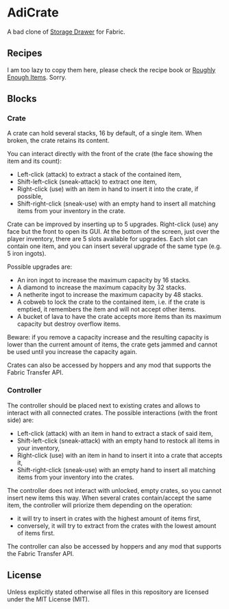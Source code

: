 # AdiCrate

A bad clone of [Storage Drawer](https://www.curseforge.com/minecraft/mc-mods/storage-drawers) for Fabric.

## Recipes

I am too lazy to copy them here, please check the recipe book
or [Roughly Enough Items](https://www.curseforge.com/minecraft/mc-mods/roughly-enough-items). Sorry.

## Blocks

### Crate

A crate can hold several stacks, 16 by default, of a single item. When broken, the crate retains its content.

You can interact directly with the front of the crate (the face showing the item and its count):

* Left-click (attack) to extract a stack of the contained item,
* Shift-left-click (sneak-attack) to extract one item,
* Right-click (use) with an item in hand to insert it into the crate, if possible,
* Shift-right-click (sneak-use) with an empty hand to insert all matching items from your inventory in the crate.

Crate can be improved by inserting up to 5 upgrades. Right-click (use) any face but the front to open its GUI. At the
bottom of the screen, just over the player inventory, there are 5 slots available for upgrades. Each slot can contain
one item, and you can insert several upgrade of the same type (e.g. 5 iron ingots).

Possible upgrades are:

* An iron ingot to increase the maximum capacity by 16 stacks.
* A diamond to increase the maximum capacity by 32 stacks.
* A netherite ingot to increase the maximum capacity by 48 stacks.
* A cobweb to lock the crate to the contained item, i.e. if the crate is emptied, it remembers the item and will not
  accept other items.
* A bucket of lava to have the crate accepts more items than its maximum capacity but destroy overflow items.

Beware: if you remove a capacity increase and the resulting capacity is lower than the current amount of items, the
crate gets jammed and cannot be used until you increase the capacity again.

Crates can also be accessed by hoppers and any mod that supports the Fabric Transfer API.

### Controller

The controller should be placed next to existing crates and allows to interact with all connected crates. The possible
interactions (with the front side) are:

* Left-click (attack) with an item in hand to extract a stack of said item,
* Shift-left-click (sneak-attack) with an empty hand to restock all items in your inventory,
* Right-click (use) with an item in hand to insert it into a crate that accepts it,
* Shift-right-click (sneak-use) with an empty hand to insert all matching items from your inventory into the crates.

The controller does not interact with unlocked, empty crates, so you cannot insert new items this way. When several
crates contain/accept the same item, the controller will priorize them depending on the operation:

* it will try to insert in crates with the highest amount of items first,
* conversely, it will try to extract from the crates with the lowest amount of items first.

The controller can also be accessed by hoppers and any mod that supports the Fabric Transfer API.

## License

Unless explicitly stated otherwise all files in this repository are licensed under the MIT License (MIT).
